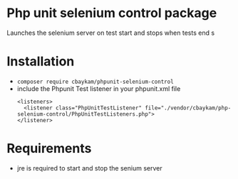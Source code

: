 # Php unit selenium control package 

Launches the selenium server on test start and stops when tests end s

# Installation 

  - `composer require cbaykam/phpunit-selenium-control`
  - include the Phpunit Test listener in your phpunit.xml file 
    ``` 
    <listeners>
      <listener class="PhpUnitTestListener" file="./vendor/cbaykam/php-selenium-control/PhpUnitTestListeners.php">
    </listener>
    ```

# Requirements 
  - jre is required to start and stop the senium server